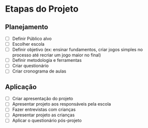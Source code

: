 # Etapas do Projeto
## Planejamento
- [ ] Definir Público alvo
- [ ] Escolher escola
- [ ] Definir objetivo (ex: ensinar fundamentos, criar jogos simples no processo até recriar um jogo maior no final)
- [ ] Definir metodologia e ferramentas
- [ ] Criar questionário
- [ ] Criar cronograma de aulas

## Aplicação
- [ ] Criar apresentação do projeto
- [ ] Apresentar projeto aos responsáveis pela escola
- [ ] Fazer entrevistas com crianças
- [ ] Apresentar projeto as crianças
- [ ] Aplicar o questionário pós-projeto
